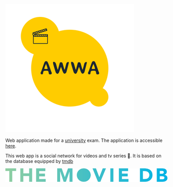 ![awwa logo](./src/img/github-readme/logo.png "awwa logo")

Web application made for a [university](http://www.poliba.it/ "PoliBA") exam.
The application is accessible [here](http://awwa.sytes.net "facefilm site").

This web app is a social network for videos and tv series :movie_camera:. It is based on the database equipped by [tmdb](https://www.themoviedb.org/)

![the movie db logo](./src/img/github-readme/tmdb-logo.svg "the movie db logo")